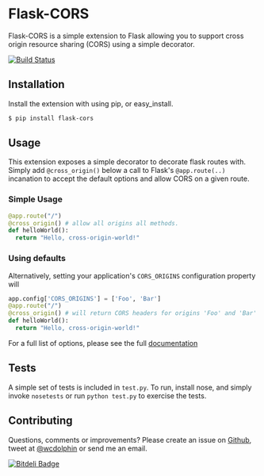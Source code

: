 # Flask-CORS

Flask-CORS is a simple extension to Flask allowing you to support
cross origin resource sharing (CORS) using a simple decorator.

[![Build Status](https://travis-ci.org/wcdolphin/flask-cors.png?branch=master)](https://travis-ci.org/wcdolphin/flask-cors)

## Installation

Install the extension with using pip, or easy_install.
```bash
$ pip install flask-cors
```

## Usage
This extension exposes a simple decorator to decorate flask routes with. Simply
add `@cross_origin()` below a call to Flask's `@app.route(..)` incanation to
accept the default options and allow CORS on a given route.


### Simple Usage

```python
@app.route("/")
@cross_origin() # allow all origins all methods.
def helloWorld():
  return "Hello, cross-origin-world!"
```

### Using defaults
Alternatively, setting your application's `CORS_ORIGINS` configuration property
will

```python
app.config['CORS_ORIGINS'] = ['Foo', 'Bar']
@app.route("/")
@cross_origin() # will return CORS headers for origins 'Foo' and 'Bar'
def helloWorld():
  return "Hello, cross-origin-world!"
```


For a full list of options, please see the full [documentation](http://flask-cors.readthedocs.org/en/latest/)


## Tests
A simple set of tests is included in `test.py`. To run, install nose, and simply invoke `nosetests` or run `python test.py` to exercise the tests. 

## Contributing
Questions, comments or improvements? Please create an issue on [Github](https://github.com/wcdolphin/flask-cors), tweet at [@wcdolphin](https://twitter.com/wcdolphin) or send me an email.


[![Bitdeli Badge](https://d2weczhvl823v0.cloudfront.net/wcdolphin/flask-cors/trend.png)](https://bitdeli.com/free "Bitdeli Badge")

